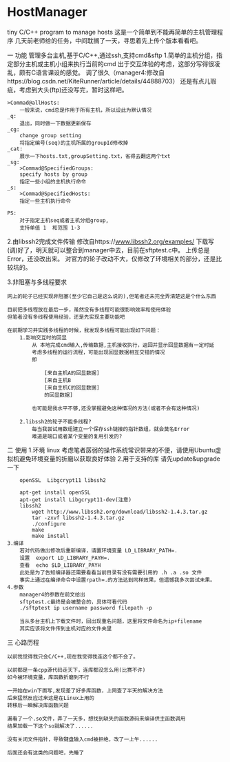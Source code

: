 # HostManager
tiny C/C++ program to manage hosts
这是一个简单到不能再简单的主机管理程序
几天前老师给的任务，中间耽搁了一天，寻思着先上传个版本看看吧。

一 功能
	管理多台主机,基于C/C++,通过ssh,支持cmd&sftp
1.简单的主机分组，指定部分主机或主机小组来执行当前的cmd
	出于交互体验的考虑，这部分写得很凌乱，颇有C语言课设的感觉。
	调了很久（manager4:修改自https://blog.csdn.net/KiteRunner/article/details/44888703）
	还是有点儿瑕疵，考虑到大头(ftp)还没写完，暂时这样吧。

	>Commad@allHosts:
		一般来说，cmd总是作用于所有主机，所以设此为默认情况
	_q:
		退出，同时做一下数据更新保存
	_cg:
		change group setting
		将指定编号(seq)的主机所属的groupId修改掉
	_cat:
		展示一下hosts.txt,groupSetting.txt，省得去翻这两个txt
	_sg:
		>Commad@SpecifiedGroups:
		specify hosts by group
		指定一些小组的主机执行命令
	_s:
		>Commad@SpecifiedHosts:
		指定一些主机执行命令

	PS:
		对于指定主机seq或者主机分组group,
		支持单值 1  和范围 1-3
2.由libssh2完成文件传输
	修改自https://www.libssh2.org/examples/
	下载写(调)好了，明天就可以整合到manager中去，目前在sftptest.c中。
	上传总是Error，还没改出来。
	对官方的轮子改动不大，仅修改了环境相关的部分，还是比较坑的。

3.非阻塞与多线程要求
	
	网上的轮子已经实现非阻塞(至少它自己是这么说的),但笔者还未完全弄清楚这是个什么东西

	目前把多线程放在最后一步，虽然没有多线程可能很影响效率和使用体验
	但笔者没有多线程使用经验，还是先实现主要功能吧

	在前期学习并实践多线程的时候，我发现多线程可能出现如下问题：
		1.影响交互时的回显
			从 本地完成cmd输入,传输数据,主机接收执行，返回并显示回显数据有一定时延
			考虑多线程的运行流程，可能出现回显数据相互交错的情况
			即

				[来自主机A的回显数据]
				[来自主机B
				[来自主机C的回显数据]
				的回显数据]

			也可能是我水平不够,还没掌握避免这种情况的方法(或者不会有这种情况)
		
		2.libssh2的轮子不能多线程?
			每当我尝试用数组建立一个保存ssh链接的指针数组，就会莫名Error
			难道是端口或者某个变量的复用引发的?
二 使用
	1.环境 
		linux
		考虑笔者孱弱的操作系统常识带来的不便，请使用Ubuntu虚拟机避免环境变量的折磨以获取良好体验
	2.用于支持的库
		请先update&upgrade一下

		openSSL  Libgcrypt11 libssh2

		apt-get install openSSL
		apt-get install Libgcrypt11-dev(注意)
		libssh2
			wget http://www.libssh2.org/download/libssh2-1.4.3.tar.gz
			tar -zxvf libssh2-1.4.3.tar.gz
			./configure
			make
			make install
	3.编译
		若对代码做出修改后重新编译，请置环境变量 LD_LIBRARY_PATH=.
		设置  export LD_LIBRARY_PAYH=.
		查看  echo $LD_LIBRARY_PAYH
		此处是为了告知编译器还需要看看当前目录有没有需要引用的 .h .a .so 文件
		事实上通过在编译命令中设置rpath=.的方法达到同样效果，但遗憾我多次尝试未果。
	4.参数
		manager4的参数在前文给出
		sftptest.c最终是会被整合的，具体可看代码
		./sftptest ip username password filepath -p

		当从多台主机上下载文件时，回出现重名问题，这里将文件命名为ip+filename
		其实应该将文件传到主机对应的文件夹里

三 心路历程
	
	以前我觉得我只会C/C++,现在我觉得我连这个都不会了。
	
	以前都是一条cpp源代码走天下，连库都没怎么用(比赛不许)
	如今被环境变量，库函数折磨到不行

	一开始在win下面写,发现差了好多库函数，上网查了半天的解决方法
	后来猛然反应过来这是在Linux上用的
	转移后一瞬解决库函数问题

	漏看了一个.so文件，弄了一天多，想找到缺失的函数源码来编译供主函数调用
	结果加载一下这个so就解决了......

	没有关闭文件指针，导致键盘输入cmd被拒绝，改了一上午......

	后面还会有这类的问题吧，先睡了


